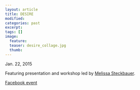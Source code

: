 ```yaml
---
layout: article
title: DESIRE
modified:
categories: past
excerpt:
tags: []
image:
  feature: 
  teaser: desire_collage.jpg
  thumb:
---
```


Jan. 22, 2015

Featuring presentation and workshop led by [Melissa Steckbauer](http://melissasteckbauer.weebly.com/).

[Facebook event](https://www.facebook.com/events/419365814893158/)
